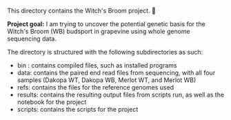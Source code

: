 This directory contains the Witch's Broom project. :grapes:

**Project goal:** I am trying to uncover the potential genetic basis for the Witch's Broom (WB) budsport in grapevine using whole genome sequencing data.

The directory is structured with the following subdirectories as such:

* bin : contains compiled files, such as installed programs
* data: contains the paired end read files from sequencing, with all four samples (Dakopa WT, Dakopa WB, Merlot WT, and Merlot WB)
* refs: contains the files for the reference genomes used
* results: contains the resulting output files from scripts run, as well as the notebook for the project
* scripts: contains the scripts for the project
